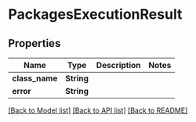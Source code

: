 # PackagesExecutionResult

## Properties

Name | Type | Description | Notes
------------ | ------------- | ------------- | -------------
**class_name** | **String** |  | 
**error** | **String** |  | 

[[Back to Model list]](../README.md#documentation-for-models) [[Back to API list]](../README.md#documentation-for-api-endpoints) [[Back to README]](../README.md)


